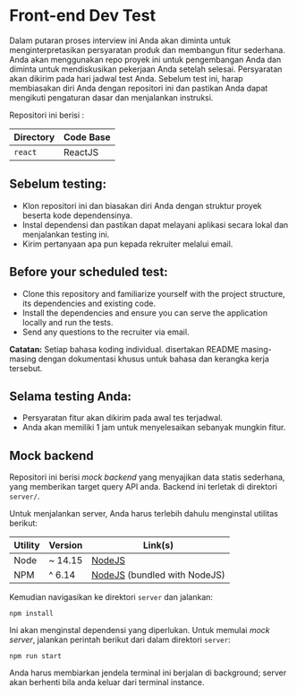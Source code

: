 # Front-end Dev Test

Dalam putaran proses interview ini Anda akan diminta untuk menginterpretasikan persyaratan produk dan membangun fitur sederhana. Anda akan menggunakan repo proyek ini untuk pengembangan Anda dan diminta untuk mendiskusikan pekerjaan Anda setelah selesai. Persyaratan akan dikirim pada hari jadwal test Anda. Sebelum test ini, harap membiasakan diri Anda dengan repositori ini dan pastikan Anda dapat mengikuti pengaturan dasar dan menjalankan instruksi.

Repositori ini berisi :

| Directory | Code Base |
|-----------|-----------|
| `react`    | ReactJS |


## Sebelum testing:

* Klon repositori ini dan biasakan diri Anda dengan struktur proyek beserta kode dependensinya.
* Instal dependensi dan pastikan dapat melayani aplikasi secara lokal dan menjalankan testing ini.
* Kirim pertanyaan apa pun kepada rekruiter melalui email.

## Before your scheduled test:

* Clone this repository and familiarize yourself with the project structure, its dependencies and existing code.
* Install the dependencies and ensure you can serve the application locally and run the tests.
* Send any questions to the recruiter via email.

**Catatan:** Setiap bahasa koding individual. disertakan README masing-masing dengan dokumentasi khusus untuk bahasa dan kerangka kerja tersebut.

## Selama testing Anda:

* Persyaratan fitur akan dikirim pada awal tes terjadwal.
* Anda akan memiliki 1 jam untuk menyelesaikan sebanyak mungkin fitur.


## Mock backend

Repositori ini berisi _mock backend_ yang menyajikan data statis sederhana, yang memberikan target query API anda. Backend ini terletak di direktori `server/`.

Untuk menjalankan server, Anda harus terlebih dahulu menginstal utilitas berikut:

| Utility | Version | Link(s) |
|------------|---------|---------|
| Node | ~ 14.15 | [NodeJS](https://nodejs.org/en/) |
| NPM | ^ 6.14 | [NodeJS](https://nodejs.org/en/) (bundled with NodeJS) |

Kemudian navigasikan ke direktori `server` dan jalankan:

```commandline
npm install
```
Ini akan menginstal dependensi yang diperlukan. Untuk memulai _mock server_, jalankan perintah berikut dari dalam direktori `server`:

```commandline
npm run start
```

Anda harus membiarkan jendela terminal ini berjalan di background; server akan berhenti bila anda keluar dari terminal instance.
